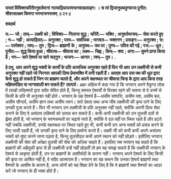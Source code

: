 **यस्तां विविक्तचरितैरनुवर्तमानां** **नात्याद्रियत्परमभागवतप्रसङ्ग: ।** **स त्वं द्विजानुपथपुण्यरज:पुनीत:** **श्रीवत्सलक्ष्म किमगा भगभाजनस्त्वम् ॥ २१॥** 

**शब्दार्थ** 

**य:—** **जो** **; ताम्—** **लक्ष्मी को** **; विविक्त—** **नितान्त शुद्ध** **; चरितै:—** **भक्ति** **; अनुवर्तमानाम्—** **सेवा करते हुए** **; न—** **नहीं** **;** **अत्याद्रियत्—** **अनुरक्त** **; परम—** **सर्वाधिक** **; भागवत—** **भक्तगण** **; प्रसङ्ग:—** **अनुरक्त** **; स:—** **परमेश्वर** **; त्वम्—** **तुम** **; द्विज—** **ब्राह्मणों** **के** **; अनुपथ—** **पथ पर** **; पुण्य—** **पवित्र की गई** **; रज:—** **धूल** **; पुनीत:—** **शुद्ध किया हुआ** **; श्रीवत्स—** **श्रीवत्स का** **; लक्ष्म—** **चिह्न** **;** **किम्—** **क्या** **; अगा:—** **तुमने प्राप्त किया है** **; भग—** **सारे ऐश्वर्य या सारे सद्गुण** **; भाजन:—** **आगार** **; त्वम्—** **तुम।** **.** 

**हे प्रभु, आप अपने शुद्ध भक्तों के कार्यों के प्रति अत्यधिक अनुरक्त रहते हैं फिर भी आप** **उन लक्ष्मीजी से कभी अनुरक्त नहीं रहते जो निरन्तर आपकी दिव्य प्रेमाभक्ति में लगी रहती हैं।** **अतएव आप उस पथ की धूल द्वारा कैसे शुद्ध हो सकते हैं जिन पर ब्राह्मण चलते हैं, और अपने** **वक्षस्थल पर श्रीवत्स चिन्ह के द्वारा आप किस तरह महिमामंडित या भाग्यशाली बन सकते हैं?** **तात्पर्य :** *ब्रह्म-संहिता* में कहा गया है कि भगवान् अपने वैकुण्ठ लोक में लाखों लकि्ष्मयों द्वारा सदैव सेवित होते हैं, किन्तु समस्त ऐश्वर्यों से विरक्त रहने की भावना से वे उनमें से किसी के प्रति भी अनुरक्त नहीं होते। भगवान् के छह ऐश्वर्य हैं—असीम सश्पत्ति, असीम यश, असीम बल, असीम सौन्दर्य, असीम ज्ञान तथा असीम त्याग। सारे देवता तथा अन्य जीव लक्ष्मीजी की कृपा पाने के लिए उनकी पूजा करते हैं। फिर भी भगवान् उन लक्ष्मीजी के प्रति अनुरक्त नहीं रहते, क्योंकि अपनी दिव्य सेवा कराने के लिए वे असंलय लक्ष्मियों को उत्पन्न कर सकते हैं। कभी-कभी लक्ष्मीजी को उन तुलसी दलों से ईष्र्या होती है, जो भगवान् के चरणकमलों पर चढ़ाये जाते हैं, क्योंकि वे दल वहीं पर स्थिर रहते हैं और हटते नहीं जबकि लक्ष्मीजी, उनके वक्षस्थल पर स्थित रहते हुए भी, कभी कभी उन अन्य भक्तों को प्रसन्न करने के लिए जाती रहती हैं, जो उनकी कृपा पाने के लिए प्रार्थना करते हैं। लक्ष्मी जी को कभी कभी अपने असंलय भक्तों को तुष्ट करने जाना पड़ता है, किन्तु तुलसीदल कभी अपने स्थान को नहीं छोड़ते। इसीलिए भगवान् लक्ष्मीजी की सेवा की अपेक्षा तुलसी की सेवा को अधिक चाहते हैं। इसलिए जब भगवान् यह कहते हैं कि ब्राह्मणों की अहैतुकी कृपा से ही लक्ष्मीजी उन्हें नहीं छोड़तीं तो हम यह समझ सकते हैं कि लक्ष्मीजी भगवान् के ऐश्वर्य से आकृष्ट होती हैं, उन पर ब्राह्मणों के आशीर्वादों के कारण नहीं। भगवान् अपने ऐश्वर्य के लिए किसी की कृपा पर आश्रित नहीं हैं, वे सदैव आत्माराम हैं। भगवान् का यह कथन कि उनका ऐश्वर्य ब्राह्मणों तथा वैष्णवों के आशीष के कारण है, अन्य लोगों को यह शिक्षा देने के लिए है कि वे ब्राह्मणों तथा वैष्णवों का आदर करें जो भगवान् के ही भक्त होते हैं।  